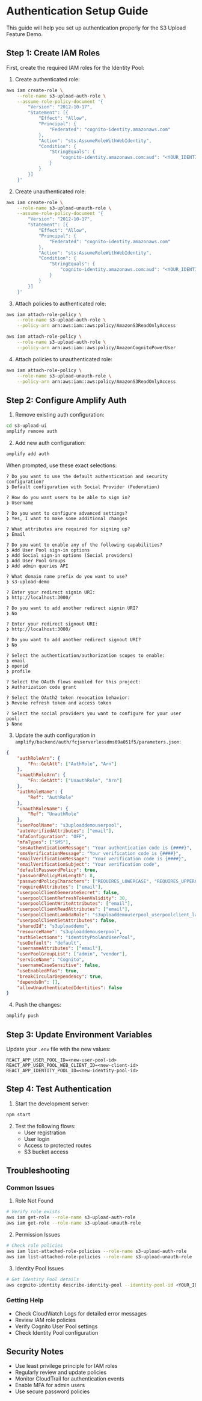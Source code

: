 # Authentication Setup Guide

This guide will help you set up authentication properly for the S3 Upload Feature Demo.

## Step 1: Create IAM Roles

First, create the required IAM roles for the Identity Pool:

1. Create authenticated role:
```bash
aws iam create-role \
    --role-name s3-upload-auth-role \
    --assume-role-policy-document '{
        "Version": "2012-10-17",
        "Statement": [{
            "Effect": "Allow",
            "Principal": {
                "Federated": "cognito-identity.amazonaws.com"
            },
            "Action": "sts:AssumeRoleWithWebIdentity",
            "Condition": {
                "StringEquals": {
                    "cognito-identity.amazonaws.com:aud": "<YOUR_IDENTITY_POOL_ID>"
                }
            }
        }]
    }'
```

2. Create unauthenticated role:
```bash
aws iam create-role \
    --role-name s3-upload-unauth-role \
    --assume-role-policy-document '{
        "Version": "2012-10-17",
        "Statement": [{
            "Effect": "Allow",
            "Principal": {
                "Federated": "cognito-identity.amazonaws.com"
            },
            "Action": "sts:AssumeRoleWithWebIdentity",
            "Condition": {
                "StringEquals": {
                    "cognito-identity.amazonaws.com:aud": "<YOUR_IDENTITY_POOL_ID>"
                }
            }
        }]
    }'
```

3. Attach policies to authenticated role:
```bash
aws iam attach-role-policy \
    --role-name s3-upload-auth-role \
    --policy-arn arn:aws:iam::aws:policy/AmazonS3ReadOnlyAccess

aws iam attach-role-policy \
    --role-name s3-upload-auth-role \
    --policy-arn arn:aws:iam::aws:policy/AmazonCognitoPowerUser
```

4. Attach policies to unauthenticated role:
```bash
aws iam attach-role-policy \
    --role-name s3-upload-unauth-role \
    --policy-arn arn:aws:iam::aws:policy/AmazonS3ReadOnlyAccess
```

## Step 2: Configure Amplify Auth

1. Remove existing auth configuration:
```bash
cd s3-upload-ui
amplify remove auth
```

2. Add new auth configuration:
```bash
amplify add auth
```

When prompted, use these exact selections:
```
? Do you want to use the default authentication and security configuration? 
❯ Default configuration with Social Provider (Federation) 

? How do you want users to be able to sign in? 
❯ Username 

? Do you want to configure advanced settings? 
❯ Yes, I want to make some additional changes 

? What attributes are required for signing up? 
❯ Email 

? Do you want to enable any of the following capabilities? 
❯ Add User Pool sign-in options
❯ Add Social sign-in options (Social providers)
❯ Add User Pool Groups
❯ Add admin queries API

? What domain name prefix do you want to use? 
❯ s3-upload-demo

? Enter your redirect signin URI: 
❯ http://localhost:3000/

? Do you want to add another redirect signin URI? 
❯ No

? Enter your redirect signout URI: 
❯ http://localhost:3000/

? Do you want to add another redirect signout URI? 
❯ No

? Select the authentication/authorization scopes to enable: 
❯ email
❯ openid
❯ profile

? Select the OAuth flows enabled for this project: 
❯ Authorization code grant

? Select the OAuth2 token revocation behavior: 
❯ Revoke refresh token and access token

? Select the social providers you want to configure for your user pool: 
❯ None
```

3. Update the auth configuration in `amplify/backend/auth/fcjserverlessdms69a051f5/parameters.json`:
```json
{
    "authRoleArn": {
        "Fn::GetAtt": ["AuthRole", "Arn"]
    },
    "unauthRoleArn": {
        "Fn::GetAtt": ["UnauthRole", "Arn"]
    },
    "authRoleName": {
        "Ref": "AuthRole"
    },
    "unauthRoleName": {
        "Ref": "UnauthRole"
    },
    "userPoolName": "s3uploaddemouserpool",
    "autoVerifiedAttributes": ["email"],
    "mfaConfiguration": "OFF",
    "mfaTypes": ["SMS"],
    "smsAuthenticationMessage": "Your authentication code is {####}",
    "smsVerificationMessage": "Your verification code is {####}",
    "emailVerificationMessage": "Your verification code is {####}",
    "emailVerificationSubject": "Your verification code",
    "defaultPasswordPolicy": true,
    "passwordPolicyMinLength": 8,
    "passwordPolicyCharacters": ["REQUIRES_LOWERCASE", "REQUIRES_UPPERCASE", "REQUIRES_NUMBERS", "REQUIRES_SYMBOLS"],
    "requiredAttributes": ["email"],
    "userpoolClientGenerateSecret": false,
    "userpoolClientRefreshTokenValidity": 30,
    "userpoolClientWriteAttributes": ["email"],
    "userpoolClientReadAttributes": ["email"],
    "userpoolClientLambdaRole": "s3uploaddemouserpool_userpoolclient_lambda_role",
    "userpoolClientSetAttributes": false,
    "sharedId": "s3uploaddemo",
    "resourceName": "s3uploaddemouserpool",
    "authSelections": "identityPoolAndUserPool",
    "useDefault": "default",
    "usernameAttributes": ["email"],
    "userPoolGroupList": ["admin", "vendor"],
    "serviceName": "Cognito",
    "usernameCaseSensitive": false,
    "useEnabledMfas": true,
    "breakCircularDependency": true,
    "dependsOn": [],
    "allowUnauthenticatedIdentities": false
}
```

4. Push the changes:
```bash
amplify push
```

## Step 3: Update Environment Variables

Update your `.env` file with the new values:

```
REACT_APP_USER_POOL_ID=<new-user-pool-id>
REACT_APP_USER_POOL_WEB_CLIENT_ID=<new-client-id>
REACT_APP_IDENTITY_POOL_ID=<new-identity-pool-id>
```

## Step 4: Test Authentication

1. Start the development server:
```bash
npm start
```

2. Test the following flows:
   - User registration
   - User login
   - Access to protected routes
   - S3 bucket access

## Troubleshooting

### Common Issues

1. Role Not Found
```bash
# Verify role exists
aws iam get-role --role-name s3-upload-auth-role
aws iam get-role --role-name s3-upload-unauth-role
```

2. Permission Issues
```bash
# Check role policies
aws iam list-attached-role-policies --role-name s3-upload-auth-role
aws iam list-attached-role-policies --role-name s3-upload-unauth-role
```

3. Identity Pool Issues
```bash
# Get Identity Pool details
aws cognito-identity describe-identity-pool --identity-pool-id <YOUR_IDENTITY_POOL_ID>
```

### Getting Help

- Check CloudWatch Logs for detailed error messages
- Review IAM role policies
- Verify Cognito User Pool settings
- Check Identity Pool configuration

## Security Notes

- Use least privilege principle for IAM roles
- Regularly review and update policies
- Monitor CloudTrail for authentication events
- Enable MFA for admin users
- Use secure password policies 